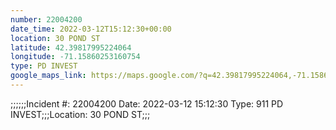 ```yaml
---
number: 22004200
date_time: 2022-03-12T15:12:30+00:00
location: 30 POND ST
latitude: 42.39817995224064
longitude: -71.15860253160754
type: PD INVEST
google_maps_link: https://maps.google.com/?q=42.39817995224064,-71.15860253160754
---
```


;;;;;;Incident #: 22004200   Date: 2022-03-12 15:12:30   Type: 911 PD INVEST;;;Location: 30 POND ST;;;
